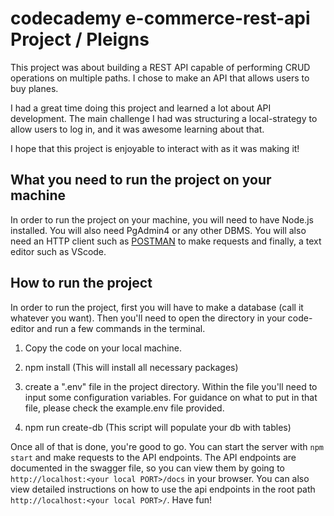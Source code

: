 # codecademy e-commerce-rest-api Project / Pleigns

This project was about building a REST API capable of performing CRUD operations on multiple paths. I chose to make an API that allows users to buy planes.

I had a great time doing this project and learned a lot about API development. The main challenge I had was structuring a local-strategy to allow users to log in, and it was awesome learning about that.

I hope that this project is enjoyable to interact with as it was making it!

## What you need to run the project on your machine

In order to run the project on your machine, you will need to have Node.js installed. You will also need PgAdmin4 or any other DBMS. You will also need an HTTP client such as [POSTMAN](https://www.postman.com/) to make requests and finally, a text editor such as VScode.

## How to run the project

In order to run the project, first you will have to make a database (call it whatever you want). Then you'll need to open the directory in your code-editor and run a few commands in the terminal. 

1. Copy the code on your local machine.

2. npm install (This will install all necessary packages)

4. create a ".env" file in the project directory. Within the file you'll need to input some configuration variables. For guidance on what to put in that file, please check the example.env file provided.

4. npm run create-db (This script will populate your db with tables)

Once all of that is done, you're good to go. You can start the server with `npm start` and make requests to the API endpoints. The API endpoints are documented in the swagger file, so you can view them by going to `http://localhost:<your local PORT>/docs` in your browser. You can also view detailed instructions on how to use the api endpoints in the root path `http://localhost:<your local PORT>/`.  Have fun!
